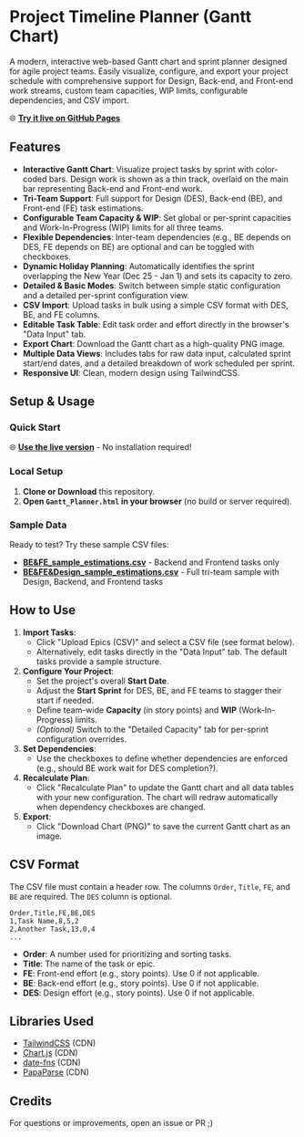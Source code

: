 # Project Timeline Planner (Gantt Chart)

A modern, interactive web-based Gantt chart and sprint planner designed for agile project teams. Easily visualize, configure, and export your project schedule with comprehensive support for Design, Back-end, and Front-end work streams, custom team capacities, WIP limits, configurable dependencies, and CSV import.

🌐 **[Try it live on GitHub Pages](https://ai-elf.github.io/Gantt/Gantt_Planner.html)**

## Features
- **Interactive Gantt Chart**: Visualize project tasks by sprint with color-coded bars. Design work is shown as a thin track, overlaid on the main bar representing Back-end and Front-end work.
- **Tri-Team Support**: Full support for Design (DES), Back-end (BE), and Front-end (FE) task estimations.
- **Configurable Team Capacity & WIP**: Set global or per-sprint capacities and Work-In-Progress (WIP) limits for all three teams.
- **Flexible Dependencies**: Inter-team dependencies (e.g., BE depends on DES, FE depends on BE) are optional and can be toggled with checkboxes.
- **Dynamic Holiday Planning**: Automatically identifies the sprint overlapping the New Year (Dec 25 - Jan 1) and sets its capacity to zero.
- **Detailed & Basic Modes**: Switch between simple static configuration and a detailed per-sprint configuration view.
- **CSV Import**: Upload tasks in bulk using a simple CSV format with DES, BE, and FE columns.
- **Editable Task Table**: Edit task order and effort directly in the browser's "Data Input" tab.
- **Export Chart**: Download the Gantt chart as a high-quality PNG image.
- **Multiple Data Views**: Includes tabs for raw data input, calculated sprint start/end dates, and a detailed breakdown of work scheduled per sprint.
- **Responsive UI**: Clean, modern design using TailwindCSS.

## Setup & Usage

### Quick Start
🌐 **[Use the live version](https://ai-elf.github.io/Gantt/Gantt_Planner.html)** - No installation required!

### Local Setup
1. **Clone or Download** this repository.
2. **Open `Gantt_Planner.html` in your browser** (no build or server required).

### Sample Data
Ready to test? Try these sample CSV files:
- **[BE&FE_sample_estimations.csv](BE&FE_sample_estimations.csv)** - Backend and Frontend tasks only
- **[BE&FE&Design_sample_estimations.csv](BE&FE&Design_sample_estimations.csv)** - Full tri-team sample with Design, Backend, and Frontend tasks

## How to Use
1. **Import Tasks**:
   - Click "Upload Epics (CSV)" and select a CSV file (see format below).
   - Alternatively, edit tasks directly in the "Data Input" tab. The default tasks provide a sample structure.
2. **Configure Your Project**:
   - Set the project's overall **Start Date**.
   - Adjust the **Start Sprint** for DES, BE, and FE teams to stagger their start if needed.
   - Define team-wide **Capacity** (in story points) and **WIP** (Work-In-Progress) limits.
   - *(Optional)* Switch to the "Detailed Capacity" tab for per-sprint configuration overrides.
3. **Set Dependencies**:
   - Use the checkboxes to define whether dependencies are enforced (e.g., should BE work wait for DES completion?).
4. **Recalculate Plan**:
   - Click "Recalculate Plan" to update the Gantt chart and all data tables with your new configuration. The chart will redraw automatically when dependency checkboxes are changed.
5. **Export**:
   - Click "Download Chart (PNG)" to save the current Gantt chart as an image.

## CSV Format
The CSV file must contain a header row. The columns `Order`, `Title`, `FE`, and `BE` are required. The `DES` column is optional.

```csv
Order,Title,FE,BE,DES
1,Task Name,8,5,2
2,Another Task,13,0,4
...
```
- **Order**: A number used for prioritizing and sorting tasks.
- **Title**: The name of the task or epic.
- **FE**: Front-end effort (e.g., story points). Use 0 if not applicable.
- **BE**: Back-end effort (e.g., story points). Use 0 if not applicable.
- **DES**: Design effort (e.g., story points). Use 0 if not applicable.

## Libraries Used
- [TailwindCSS](https://tailwindcss.com/) (CDN)
- [Chart.js](https://www.chartjs.org/) (CDN)
- [date-fns](https://date-fns.org/) (CDN)
- [PapaParse](https://www.papaparse.com/) (CDN)

## Credits
For questions or improvements, open an issue or PR ;)
